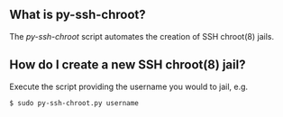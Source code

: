 ## What is py-ssh-chroot?

The *py-ssh-chroot* script automates the creation of SSH chroot(8) jails.

## How do I create a new SSH chroot(8) jail?

Execute the script providing the username you would to jail, e.g.

	$ sudo py-ssh-chroot.py username
	
